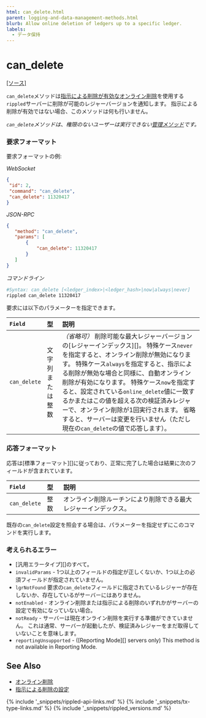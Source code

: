 ```yaml
---
html: can_delete.html
parent: logging-and-data-management-methods.html
blurb: Allow online deletion of ledgers up to a specific ledger.
labels:
  - データ保持
---
```


# can_delete
[[ソース]](https://github.com/ripple/rippled/blob/master/src/ripple/rpc/handlers/CanDelete.cpp "Source")

`can_delete`メソッドは[指示による削除が有効なオンライン削除](online-deletion.html#指示による削除)を使用する`rippled`サーバーに削除が可能のレジャーバージョンを通知します。 指示による削除が有効ではない場合、このメソッドは何も行いません。

_`can_delete`メソッドは、権限のないユーザーは実行できない[管理メソッド](admin-api-methods.html)です。_

### 要求フォーマット

要求フォーマットの例:

<!-- MULTICODE_BLOCK_START -->

*WebSocket*

```json
{
 "id": 2,
 "command": "can_delete",
 "can_delete": 11320417
}
```

*JSON-RPC*

```json
{
   "method": "can_delete",
   "params": [
       {
           "can_delete": 11320417
       }
   ]
}
```

*コマンドライン*

```sh
#Syntax: can_delete [<ledger_index>|<ledger_hash>|now|always|never]
rippled can_delete 11320417
```

<!-- MULTICODE_BLOCK_END -->

要求には以下のパラメーターを指定できます。

| `Field`      | 型         | 説明                                                                                                                                                                                                                                                                               |
|:------------ |:--------- |:-------------------------------------------------------------------------------------------------------------------------------------------------------------------------------------------------------------------------------------------------------------------------------- |
| `can_delete` | 文字列 または整数 | _（省略可）_ 削除可能な最大レジャーバージョンの\[レジャーインデックス\]\[\]。 特殊ケース`never`を指定すると、オンライン削除が無効になります。 特殊ケース`always`を指定すると、指示による削除が無効な場合と同様に、自動オンライン削除が有効になります。 特殊ケース`now`を指定すると、設定されている`online_delete`値に一致するかまたはこの値を超える次の検証済みレジャーで、オンライン削除が1回実行されます。 省略すると、サーバーは変更を行いません（ただし現在の`can_delete`の値で応答します）。 |

### 応答フォーマット

応答は\[標準フォーマット\]\[\]に従っており、正常に完了した場合は結果に次のフィールドが含まれています。

| `Field`      | 型  | 説明                               |
|:------------ |:-- |:-------------------------------- |
| `can_delete` | 整数 | オンライン削除ルーチンにより削除できる最大レジャーインデックス。 |

既存の`can_delete`設定を照会する場合は、パラメーターを指定せずにこのコマンドを実行します。

### 考えられるエラー

- \[汎用エラータイプ\]\[\]のすべて。
- `invalidParams` - 1つ以上のフィールドの指定が正しくないか、1つ以上の必須フィールドが指定されていません。
- `lgrNotFound` 要求の`can_delete`フィールドに指定されているレジャーが存在しないか、存在しているがサーバーにはありません。
- `notEnabled` - オンライン削除または指示による削除のいずれかがサーバーの設定で有効になっていない場合。
- `notReady` - サーバーは現在オンライン削除を実行する準備ができていません。 これは通常、サーバーが起動したが、検証済みレジャーをまだ取得していないことを意味します。
- `reportingUnsupported` - (\[Reporting Mode\]\[\] servers only) This method is not available in Reporting Mode.

## See Also

- [オンライン削除](online-deletion.html)
- [指示による削除の設定](configure-advisory-deletion.html)

<!--{# common link defs #}-->
{% include '_snippets/rippled-api-links.md' %}
{% include '_snippets/tx-type-links.md' %}
{% include '_snippets/rippled_versions.md' %}
